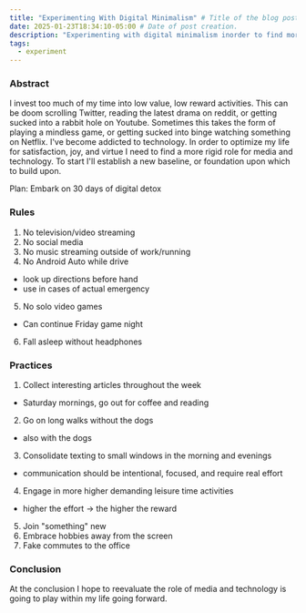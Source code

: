 ```yaml
---
title: "Experimenting With Digital Minimalism" # Title of the blog post.
date: 2025-01-23T18:34:10-05:00 # Date of post creation.
description: "Experimenting with digital minimalism inorder to find more time in the day and happiness in life" # Description used for search engine.
tags:
  - experiment
---
```


### Abstract

I invest too much of my time into low value, low reward activities. This can be doom scrolling Twitter, reading the latest drama on reddit, or getting sucked into a rabbit hole on Youtube. Sometimes this takes the form of playing a mindless game, or getting sucked into binge watching something on Netflix. I've become addicted to technology. In order to optimize my life for satisfaction, joy, and virtue I need to find a more rigid role for media and technology. To start I'll establish a new baseline, or foundation upon which to build upon.  

Plan: Embark on 30 days of digital detox

### Rules 

1. No television/video streaming
2. No social media
3. No music streaming outside of work/running
4. No Android Auto while drive 
  - look up directions before hand
  - use in cases of actual emergency
5. No solo video games
  - Can continue Friday game night
6. Fall asleep without headphones

### Practices

1. Collect interesting articles throughout the week
  - Saturday mornings, go out for coffee and reading
2. Go on long walks without the dogs
  - also with the dogs
3. Consolidate texting to small windows in the morning and evenings
  - communication should be intentional, focused, and require real effort
4. Engage in more higher demanding leisure time activities
  - higher the effort -> the higher the reward
5. Join "something" new
6. Embrace hobbies away from the screen
7. Fake commutes to the office


### Conclusion

At the conclusion I hope to reevaluate the role of media and technology is going to play within my life going forward.

